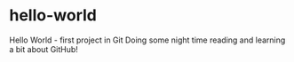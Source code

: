 # hello-world
Hello World - first project in Git
Doing some night time reading and learning a bit about GitHub!
